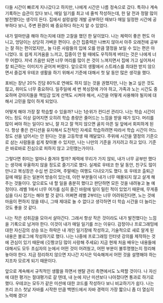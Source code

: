 다들 시간이 빠르게 지나갔다고 하지만, 나에게 시간은 나름 정속으로 갔다. 
특히나 계속 기록하는 습관이 있다 보니, 매일 일기를 최고 네 줄씩 작성하는데, 한 달 전과 정말 많이 발전했다는 생각이 든다. 
집에서 설렁설렁 개발 공부하던 때보다 매일 일정한 시간에 공부하다 보니, 주변 환경이 왜 중요하다 하는지 알 수 있었다.

내가 얼마만큼 해야 하는지에 대한 고찰을 했던 한 달이었다. 
나는 체력이 좋은 편도 아니고, 엉덩이는 상당히 가벼운 편이다. 
순간 집중력은 나쁘지 않아서 아주 오래전에 공부는 잘 하는 편이었지만,, 늘 다른 사람들의 입에 오를 만큼 열정을 보일 수 있는 편은 아니었다.
또 쉽게 지겨움을 느끼고, 집중이 안 될 때에도 우직하게 버티는 것은 나에게 너무 어렵다. 
저녁 즈음만 되면 너무 머리를 많이 쓴 것이 느껴지면서 집에 가고 싶어져서 칼 퇴근하는 이미지가 굳어져 버렸다. 
앞으로의 생활에서 스트레스를 최대한 받지 않으면서 즐겁게 우테코 생활을 하기 위해서 기준에 대해서 첫 달 동안 많은 생각을 했다.

포비는 장난 20% 진담 80%로 연애도 하지 않는 것을 권했지만, 나는 놀고 싶은 것도 많고, 취미도 너무 중요하다. 
일주일에 세 번 복싱장에 가야 하고, 가족과 노는 시간도 중요하며 강아지들을 책임감 있게 산책도 시켜야 해서, 시간을 어떻게 사용해야 될지에 대해서 고민을 많이 하게 되었다.

어떻게 해야 가장 잘 학습할 수 있을까? 
나는 1순위가 컨디션 관리다. 
나는 학습 시간이 어느 정도 이상 길어지면 오히려 학습 총량은 줄어드는 느낌을 받을 때가 있다. 머리를 많이 써야 하는 일이다 보니, 잘 자고 잘 먹지 않으면 골치 아픈 일 앞에서 회피하게 된다. 
항상 좋은 컨디션을 유지해서 도전적인 자세로 학습하려면 따라서 학습 시간이 어느 정도 선을 넘어서는 안 된다는 것을 고등학생 때 깨달았다.
주위에 시간을 열정의 기준으로 삼는 사람들을 쉽게 찾아볼 수 있지만, 나는 나만의 기준을 가지려고 하고 있다. 
기준은 바로바로 진심으로 피하지 않고 고민했는가이다. 

그렇다면 취미는 얼마나 즐겨야 할까? 
체력에 무리가 가지 않되, 내가 너무 공부만 했다는 생각에 우울하지 않을 정도로 즐기기로 했다. 실제로 우테코 한 달 동안, 친구도 많이 만나고 복싱장은 수십 번 갔으며, 주말에는 여행도 다녀오기도 했다. 
또 우테코 출퇴근 길에 매일 듣는 일본어 방송이 있는데, 이런 부분들이 내가 너무 매몰되지 않고 살게 해주는 것들이다. 
앞으로도 내 할 일을 충분히 했다고 판단하면 모든 것을 내려놓고 놀 예정이다. 
레벨 1에서 너무 여가를 심히 즐긴 바람에 일이 밀린 적이 있었기 때문에, 무게중심을 다시 잡기는 해야 할 것 같다. 
어쩌면 레벨 2부터는 너무 어려워진다면, 노는 것에 마음이 편하지 않을 테니, 그때 제대로 놀 수 없다고 생각하면 더 학습 시간을 더 늘리는 것도 좋을 것 같다.

나는 작은 성취감을 모아서 살아간다. 
그래서 항상 작은 것이라도 내가 발전했다는 느낌을 기록으로 남겨야 한다. 
이것이 내가 매일 일기를 쓰는 이유다. 
감정이나 프로그래밍에 대한 자신감의 상승 또는 하락은 내 개인 일기장에 작성하고, 기술적으로 새로 알게 된 내용은 블로그에 작성하기로 했다.
나는 나중에 프로그래밍 인터넷 강의를 제작하는 것에 관심이 있기 때문에 (깃짱코딩 많이 사랑해 주세요) 지금 현재 처음 배우는 내용들에 대해서도 모두 초심자의 눈에서 어떤 것이 어려웠고, 어떤 부분이 불투명했는지 정리해 놓아야 한다. 
지금 정리하지 않으면 지나간 지식은 익숙해져서 어떤 것을 설명해야 하는지조차 모르게 되기 때문이다. 

앞으로 계속해서 규칙적인 생활을 하면서 멘탈 관리 측면에서도 노력할 것이다. 
나 자신에 대한 평가는 절대평가로 갈 텐데, 내 눈에 지난 미션보다 나아졌다면 통과로 하기로 했다. 
우테코는 모두가 같은 미션에 대한 코드를 작성하다 보니 비교하기가 쉽다. 
나는 프리 코스 첫날 자바를 시작한 만큼 백엔드에서 자바 경력이 가장 짧으니 좀 더 열심히 노력해 겠다! 

